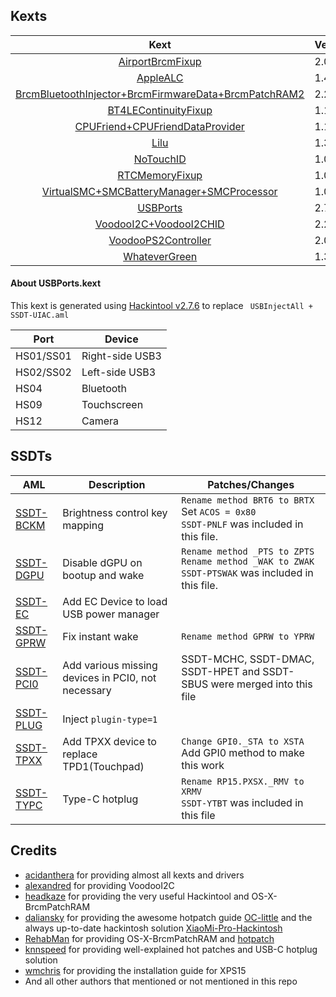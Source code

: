 ## Kexts

|                             Kext                             | Version |
| :----------------------------------------------------------: | ------- |
| [AirportBrcmFixup](https://github.com/acidanthera/AirportBrcmFixup) | 2.0.3   |
|     [AppleALC](https://github.com/acidanthera/AppleALC)      | 1.4.1   |
| [BrcmBluetoothInjector+BrcmFirmwareData+BrcmPatchRAM2](https://github.com/headkaze/OS-X-BrcmPatchRAM/releases) | 2.2.12  |
| [BT4LEContinuityFixup](https://github.com/acidanthera/BT4LEContinuityFixup) | 1.1.4   |
| [CPUFriend+CPUFriendDataProvider](https://github.com/acidanthera/CPUFriend) | 1.1.9   |
| [Lilu](https://github.com/acidanthera/Lilu/releases/latest)  | 1.3.8   |
| [NoTouchID](https://github.com/al3xtjames/NoTouchID/releases) | 1.0.2   |
| [RTCMemoryFixup](https://github.com/acidanthera/RTCMemoryFixup/releases) | 1.0.4   |
| [VirtualSMC+SMCBatteryManager+SMCProcessor](https://github.com/acidanthera/VirtualSMC) | 1.0.7   |
| [USBPorts](https://www.tonymacx86.com/threads/release-intel-fb-patcher-v1-4-5.254559/) | 2.7.6   |
| [VoodooI2C+VoodooI2CHID](https://github.com/alexandred/VoodooI2C) | 2.2     |
| [VoodooPS2Controller](https://github.com/acidanthera/VoodooPS2/releases) | 2.0.3   |
| [WhateverGreen](https://github.com/acidanthera/WhateverGreen) | 1.3.2   |

#### About USBPorts.kext

This kext is generated using [Hackintool v2.7.6](https://www.tonymacx86.com/threads/release-hackintool-v2-7-6.254559/) to replace ` USBInjectAll + SSDT-UIAC.aml`

| Port      | Device          |
| --------- | --------------- |
| HS01/SS01 | Right-side USB3 |
| HS02/SS02 | Left-side USB3  |
| HS04      | Bluetooth       |
| HS09      | Touchscreen     |
| HS12      | Camera          |

## SSDTs

| AML                                                          | Description                                        | Patches/Changes                                              |
| ------------------------------------------------------------ | -------------------------------------------------- | ------------------------------------------------------------ |
| [SSDT-BCKM](https://github.com/daliansky/OC-little/tree/master/保留项目/X02-亮度快捷键补丁) | Brightness control key mapping                     | `Rename method BRT6 to BRTX`<br/>Set `ACOS = 0x80`<br/>`SSDT-PNLF` was included in this file. |
| [SSDT-DGPU](https://github.com/RehabMan/OS-X-Clover-Laptop-Config/blob/master/hotpatch/SSDT-DDGPU.dsl) | Disable dGPU on bootup and wake                    | `Rename method _PTS to ZPTS`<br/>`Rename method _WAK to ZWAK`<br/>`SSDT-PTSWAK` was included in this file. |
| [SSDT-EC](https://github.com/daliansky/OC-little/tree/master/03-%E4%BB%BF%E5%86%92EC) | Add EC Device to load USB power manager            |                                                              |
| [SSDT-GPRW](https://www.tonymacx86.com/threads/guide-dell-xps-15-9560-4k-touch-1tb-ssd-32gb-ram-100-adobergb.224486/) | Fix instant wake                                   | `Rename method GPRW to YPRW`                                 |
| [SSDT-PCI0](https://github.com/daliansky/OC-little/tree/master/08-添加丢失的部件) | Add various missing devices in PCI0, not necessary | SSDT-MCHC, SSDT-DMAC, SSDT-HPET and SSDT-SBUS were merged into this file |
| [SSDT-PLUG](https://github.com/daliansky/OC-little/tree/master/02-%E6%B3%A8%E5%85%A5X86) | Inject `plugin-type=1`                             |                                                              |
| [SSDT-TPXX](https://github.com/daliansky/OC-little/tree/master/09-OCI2C-TPXX%E8%A1%A5%E4%B8%81%E6%96%B9%E6%B3%95) | Add TPXX device to replace TPD1(Touchpad)          | `Change GPI0._STA to XSTA`<br/>Add GPI0 method to make this work |
| [SSDT-TYPC](https://www.tonymacx86.com/threads/guide-dell-xps-15-9560-4k-touch-1tb-ssd-32gb-ram-100-adobergb.224486/) | Type-C hotplug                                     | `Rename RP15.PXSX._RMV to XRMV`<br/>`SSDT-YTBT` was included in this file |

## Credits

- [acidanthera](https://github.com/acidanthera) for providing almost all kexts and drivers
- [alexandred](https://github.com/alexandred) for providing VoodooI2C
- [headkaze](https://github.com/headkaze) for providing the very useful Hackintool and OS-X-BrcmPatchRAM
- [daliansky](https://github.com/daliansky) for providing the awesome hotpatch guide [OC-little](https://github.com/daliansky/OC-little/) and the always up-to-date hackintosh solution [XiaoMi-Pro-Hackintosh](https://github.com/daliansky/XiaoMi-Pro-Hackintosh)
- [RehabMan](https://github.com/RehabMan) for providing OS-X-BrcmPatchRAM and [hotpatch](https://github.com/RehabMan/OS-X-Clover-Laptop-Config/tree/master/hotpatch)
- [knnspeed](https://www.tonymacx86.com/threads/guide-dell-xps-15-9560-4k-touch-1tb-ssd-32gb-ram-100-adobergb.224486) for providing well-explained hot patches and USB-C hotplug solution
- [wmchris](https://github.com/wmchris/DellXPS15-9550-OSX/tree/10.15) for providing the installation guide for XPS15
- And all other authors that mentioned or not mentioned in this repo

